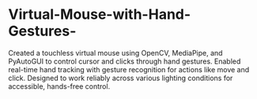 # Virtual-Mouse-with-Hand-Gestures-
Created a touchless virtual mouse using OpenCV, MediaPipe, and PyAutoGUI to control cursor and clicks through hand gestures. Enabled real-time hand tracking with gesture recognition for actions like move and click. Designed to work reliably across various lighting conditions for accessible, hands-free control.
